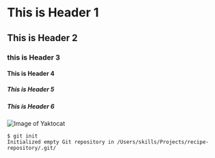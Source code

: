 # This is Header 1
## This is Header 2
### this is Header 3
#### This is Header 4
##### This is Header 5
##### This is Header 6

![Image of Yaktocat](https://octodex.github.com/images/yaktocat.png)

```
$ git init
Initialized empty Git repository in /Users/skills/Projects/recipe-repository/.git/
```

